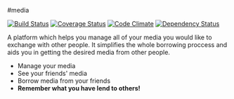 #media

[![Build Status](https://travis-ci.org/thomaseger/media.png?branch=master)](https://travis-ci.org/thomaseger/media) [![Coverage Status](https://coveralls.io/repos/thomaseger/media/badge.png)](https://coveralls.io/r/thomaseger/media) [![Code Climate](https://codeclimate.com/github/thomaseger/media.png)](https://codeclimate.com/github/thomaseger/media) [![Dependency Status](https://gemnasium.com/thomaseger/media.png)](https://gemnasium.com/thomaseger/media)

A platform which helps you manage all of your media you would like to exchange with other people. It simplifies the whole borrowing proccess and aids you in getting the desired media from other people.

* Manage your media
* See your friends' media
* Borrow media from your friends
* __Remember what you have lend to others!__
